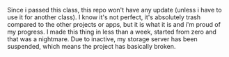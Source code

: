 Since i passed this class, this repo won't have any update (unless i have to use it for another class). 
I know it's not perfect, it's absolutely trash compared to the other projects or apps, but it is what it is and i'm proud of my progress. I made this thing in less than a week, started from zero and that was a nightmare.
Due to inactive, my storage server has been suspended, which means the project has basically broken.
